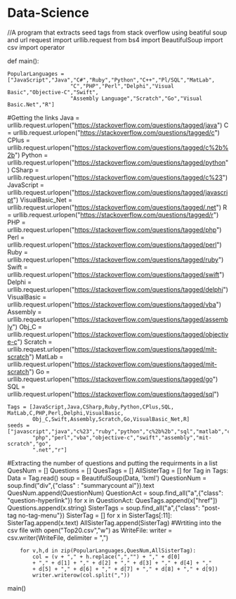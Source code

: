 # Data-Science
//A program that extracts seed tags from stack overflow using beatiful soup and url request
import urllib.request
from bs4 import BeautifulSoup
import csv
import operator

def main():
    
    PopularLanguages = ["JavaScript","Java","C#","Ruby","Python","C++","Pl/SQL","MatLab",
                        "C","PHP","Perl","Delphi","Visual Basic","Objective-C","Swift",
                        "Assembly Language","Scratch","Go","Visual Basic.Net","R"]
#Getting the links
    Java = urllib.request.urlopen("https://stackoverflow.com/questions/tagged/java")
    C = urllib.request.urlopen("https://stackoverflow.com/questions/tagged/c")
    CPlus = urllib.request.urlopen("https://stackoverflow.com/questions/tagged/c%2b%2b")
    Python =  urllib.request.urlopen("https://stackoverflow.com/questions/tagged/python")
    CSharp = urllib.request.urlopen("https://stackoverflow.com/questions/tagged/c%23")
    JavaScript = urllib.request.urlopen("https://stackoverflow.com/questions/tagged/javascript")
    VisualBasic_Net = urllib.request.urlopen("https://stackoverflow.com/questions/tagged/.net")
    R = urllib.request.urlopen("https://stackoverflow.com/questions/tagged/r")
    PHP = urllib.request.urlopen("https://stackoverflow.com/questions/tagged/php")
    Perl = urllib.request.urlopen("https://stackoverflow.com/questions/tagged/perl")
    Ruby = urllib.request.urlopen("https://stackoverflow.com/questions/tagged/ruby")
    Swift = urllib.request.urlopen("https://stackoverflow.com/questions/tagged/swift")
    Delphi = urllib.request.urlopen("https://stackoverflow.com/questions/tagged/delphi")
    VisualBasic = urllib.request.urlopen("https://stackoverflow.com/questions/tagged/vba")
    Assembly =  urllib.request.urlopen("https://stackoverflow.com/questions/tagged/assembly")
    Obj_C = urllib.request.urlopen("https://stackoverflow.com/questions/tagged/objective-c")
    Scratch = urllib.request.urlopen("https://stackoverflow.com/questions/tagged/mit-scratch")
    MatLab = urllib.request.urlopen("https://stackoverflow.com/questions/tagged/mit-scratch")
    Go = urllib.request.urlopen("https://stackoverflow.com/questions/tagged/go")
    SQL = urllib.request.urlopen("https://stackoverflow.com/questions/tagged/sql")
    
    Tags = [JavaScript,Java,CSharp,Ruby,Python,CPlus,SQL, MatLab,C,PHP,Perl,Delphi,VisualBasic,
            Obj_C,Swift,Assembly,Scratch,Go,VisualBasic_Net,R]
    seeds = ["javascript","java","c%23","ruby","python","c%2b%2b","sql","matlab","c",
            "php","perl","vba","objective-c","swift","assembly","mit-scratch","go",
            ".net","r"]
#Extracting the number of questions and putting the requirments in a list
    QuesNum = []
    Questions = []
    QuesTags = []
    AllSisterTag = []
    for Tag in Tags:
        Data = Tag.read()
        soup = BeautifulSoup(Data, 'lxml')
        QuestionNum = soup.find("div",{"class" : "summarycount al"}).text
        QuesNum.append(QuestionNum)
        QuestionAct = soup.find_all("a",{"class": "question-hyperlink"})
        for x in QuestionAct:
            QuesTags.append(x["href"])
            Questions.append(x.string)
        SisterTags = soup.find_all("a",{"class": "post-tag no-tag-menu"})
        SisterTag = []
        for x in SisterTags[:11]:
            SisterTag.append(x.text)
            AllSisterTag.append(SisterTag)
#Wrtiting into the csv file
    with open("Top20.csv","w") as WriteFile:
        writer = csv.writer(WriteFile, delimiter = ",")
        
        for v,h,d in zip(PopularLanguages,QuesNum,AllSisterTag):
            col = (v + "," + h.replace(",","") + "," + d[0]
            + "," + d[1] + "," + d[2] + "," + d[3] + "," + d[4] + "," 
            + d[5] + "," + d[6] + "," + d[7] + "," + d[8] + "," + d[9])
            writer.writerow(col.split(","))
            
main()
